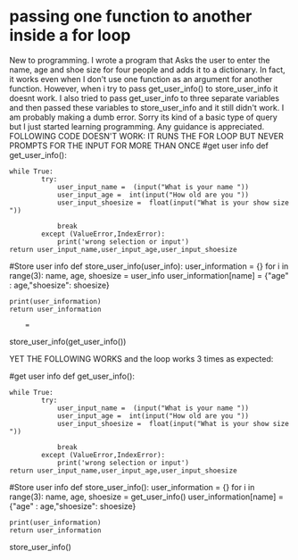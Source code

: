 
# passing one function to another inside a for loop

New to programming. I wrote a program that Asks the user to enter the name, age and shoe size for four people and adds it to a dictionary. In fact, it works even when I don't use one function as an argument for another function. However, when i try to pass get_user_info() to store_user_info it doesnt work. I also tried to pass get_user_info to three separate variables and then passed these variables to store_user_info and it still didn't work. I am probably making a dumb error. Sorry its kind of a basic type of query but I just started learning programming. Any guidance is appreciated.
FOLLOWING CODE DOESN'T WORK: IT RUNS THE FOR LOOP BUT NEVER PROMPTS FOR THE INPUT FOR MORE THAN ONCE
#get user info
def get_user_info():

    while True:
            try:
                user_input_name =  (input("What is your name "))
                user_input_age =  int(input("How old are you "))
                user_input_shoesize =  float(input("What is your show size "))
               
                break
            except (ValueError,IndexError):
                print('wrong selection or input')
    return user_input_name,user_input_age,user_input_shoesize

#Store user info
def store_user_info(user_info):
    user_information = {}
    for i in range(3):
        name, age, shoesize = user_info
        user_information[name] = {"age" : age,"shoesize": shoesize}

    print(user_information)
    return user_information

        =
store_user_info(get_user_info())



YET THE FOLLOWING WORKS and the loop works 3 times as expected:


#get user info
def get_user_info():

    while True:
            try:
                user_input_name =  (input("What is your name "))
                user_input_age =  int(input("How old are you "))
                user_input_shoesize =  float(input("What is your show size "))
               
                break
            except (ValueError,IndexError):
                print('wrong selection or input')
    return user_input_name,user_input_age,user_input_shoesize

#Store user info
def store_user_info():
    user_information = {}
    for i in range(3):
        name, age, shoesize = get_user_info()
        user_information[name] = {"age" : age,"shoesize": shoesize}

    print(user_information)
    return user_information
        

    


store_user_info()



        
